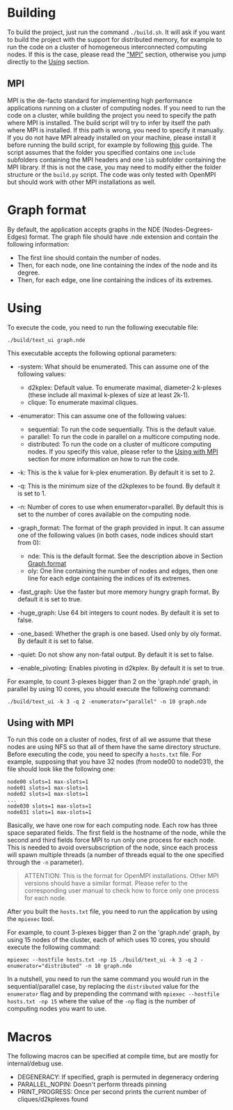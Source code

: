 # Building
To build the project, just run the command ```./build.sh```. It will ask if you
want to build the project with the support for distributed memory, for example
to run the code on a cluster of homogeneous interconnected computing nodes. If
this is the case, please read the ["MPI"](#mpi) section, otherwise you jump
directly to the [Using](#using) section.

## MPI
MPI is the de-facto standard for implementing high performance applications
running on a cluster of computing nodes. If you need to run the code on a
cluster, while building the project you need to specify the path where MPI is
installed. The build script will try to infer by itself the path where MPI is
installed. If this path is wrong, you need to specify it manually. If you do
not have MPI already installed on your machine, please install it before
running the build script, for example by following
[this](https://www.open-mpi.org/faq/?category=building#easy-build) guide. The
script assumes that the folder you specified contains one  ```include```
subfolders containing the MPI headers and one ```lib``` subfolder containing
the MPI library. If this is not the case, you may need to modify either the
folder structure or the ```build.py``` script. The code was only tested with
OpenMPI but should work with other MPI installations as well.

# Graph format

By default, the application accepts graphs in the NDE (Nodes-Degrees-Edges)
format.  The graph file should have .nde extension and contain the following
information:

- The first line should contain the number of nodes.
- Then, for each node, one line containing the index of the node and its degree.
- Then, for each edge, one line containing the indices of its extremes.

# Using
To execute the code, you need to run the following executable file:

```
./build/text_ui graph.nde
```

This executable accepts the following optional parameters:
- -system: What should be enumerated. This can assume one of the following values:
    - d2kplex: Default value. To enumerate maximal, diameter-2 k-plexes (these include all maximal k-plexes of size at least 2k-1).
    - clique: To enumerate maximal cliques.

- -enumerator: This can assume one of the following values:
    - sequential: To run the code sequentially. This is the default value.
    - parallel: To run the code in parallel on a multicore computing node.
    - distributed: To run the code on a cluster of multicore computing nodes. If you specify this value, please refer to the [Using with MPI](#using-with-mpi) section for more information on how to run the code.

- -k: This is the k value for k-plex enumeration. By default it is set to 2.

- -q: This is the minimum size of the d2kplexes to be found. By default it is set to 1.

- -n: Number of cores to use when enumerator=parallel. By default this is set to the number of cores available on the computing node.

- -graph_format: The format of the graph provided in input. It can assume one of the following values (in both cases, node indices should start from 0):
    - nde: This is the default format. See the description above in Section [Graph format](#graph-format)
    - oly: One line containing the number of nodes and edges, then one line for each edge containing the indices of its extremes. 

- -fast_graph: Use the faster but more memory hungry graph format. By default it is set to true.

- -huge_graph: Use 64 bit integers to count nodes. By default it is set to false.

- -one_based: Whether the graph is one based. Used only by oly format. By default it is set to false.

- -quiet: Do not show any non-fatal output. By default it is set to false.

- -enable_pivoting: Enables pivoting in d2kplex. By default it is set to true.


For example, to count 3-plexes bigger than 2 on the 'graph.nde' graph, in parallel by using 10 cores, you should execute the following command:

```
./build/text_ui -k 3 -q 2 -enumerator="parallel" -n 10 graph.nde
```


## Using with MPI
To run this code on a cluster of nodes, first of all we assume that these nodes
are using NFS so that all of them have the same directory structure. Before
executing the code, you need to specify a ```hosts.txt``` file. For example,
supposing that you have 32 nodes (from node00 to node031), the file should look
like the following one:

```
node00 slots=1 max-slots=1
node01 slots=1 max-slots=1
node02 slots=1 max-slots=1
...
node030 slots=1 max-slots=1
node031 slots=1 max-slots=1
```

Basically, we have one row for each computing node. Each row has three space
separated fields. The first field is the hostname of the node, while the second
and third fields force MPI to run only one process for each node. This is
needed to avoid oversubscription of the node, since each process will spawn
multiple threads (a number of threads equal to the one specified through the
```-n``` parameter).

> ATTENTION: This is the format for OpenMPI installations. Other MPI versions
> should have a similar format. Please refer to the corresponding user manual
> to check how to force only one process for each node.

After you built the ```hosts.txt``` file, you need to run the application by
using the ```mpiexec``` tool.



For example, to count 3-plexes bigger than 2 on the 'graph.nde' graph, by using
15 nodes of the cluster, each of which uses 10 cores, you should execute the
following command:

```
mpiexec --hostfile hosts.txt -np 15 ./build/text_ui -k 3 -q 2 -enumerator="distributed" -n 10 graph.nde
```

In a nutshell, you need to run the same command you would run in the
sequential/parallel case, by replacing the ```distributed``` value for the
```enumerator``` flag and by prepending the command with ```mpiexec --hostfile
hosts.txt -np 15``` where the value of the ```-np``` flag is the number of
computing nodes you want to use.




# Macros
The following macros can be specified at compile time, but are mostly for internal/debug use.
- DEGENERACY: If specified, graph is permuted in degeneracy ordering
- PARALLEL_NOPIN: Doesn't perform threads pinning
- PRINT_PROGRESS: Once per second prints the current number of cliques/d2kplexes found
